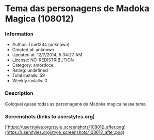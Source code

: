 # Tema das personagens de Madoka Magica (108012)

### Information
- Author: True1234 (unknown)
- Created at: unknown
- Updated at: 12/7/2014, 5:04:27 AM
- License: NO-REDISTRIBUTION
- Category: amordoce
- Rating: undefined
- Total installs: 59
- Weekly installs: 0


### Description
Coloquei quase todas as personagens de Madoka magica nesse tema.


### Screenshots (links to userstyles.org)
![https://userstyles.org/style_screenshots/108012_after.png](https://userstyles.org/style_screenshots/108012_after.png)


